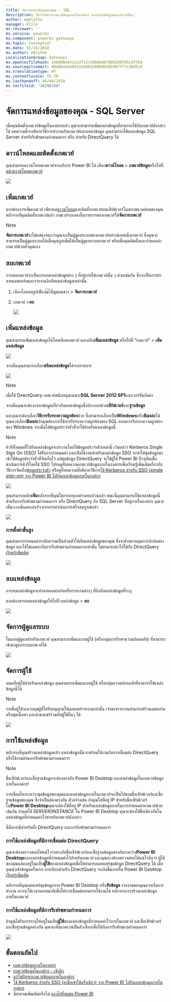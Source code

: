 ```yaml
---
title: จัดการแหล่งข้อมูลของคุณ - SQL
description: วิธีการจัดการเกตเวย์ข้อมูลภายในองค์กร และแหล่งข้อมูลของเกตเวย์นั้นๆ
author: mgblythe
manager: kfile
ms.reviewer: ''
ms.service: powerbi
ms.component: powerbi-gateways
ms.topic: conceptual
ms.date: 01/24/2018
ms.author: mblythe
LocalizationGroup: Gateways
ms.openlocfilehash: 2eb880ee512a3f13c56bb6dbf880209f05cdf7b4
ms.sourcegitcommit: 80d6b45eb84243e801b60b9038b9bff77c30d5c8
ms.translationtype: HT
ms.contentlocale: th-TH
ms.lasthandoff: 06/04/2018
ms.locfileid: "34296330"
---
```

# <a name="manage-your-data-source---sql-server"></a>จัดการแหล่งข้อมูลของคุณ - SQL Server
เมื่อคุณติดตั้งเกตเวย์ข้อมูลในองค์กรแล้ว คุณจะสามารถเพิ่มแหล่งข้อมูลที่สามารถใช้กับเกตเวย์ดังกล่าวได้ บทความนี้จะอธิบายวิธีการทำงานกับเกตเวย์และแหล่งข้อมูล คุณสามารถใช้แหล่งข้อมูล SQL Server สำหรับรีเฟรชตามกำหนดการ หรือ สำหรับ DirectQuery ได้

## <a name="download-and-install-the-gateway"></a>ดาวน์โหลดและติดตั้งเกตเวย์
คุณสามารถดาวน์โหลดเกตเวย์จากบริการ Power BI ได้ เลือก**ดาวน์โหลด** > **เกตเวย์ข้อมูล**หรือไปที่[หน้าดาวน์โหลดเกตเวย์](https://go.microsoft.com/fwlink/?LinkId=698861)

![](media/service-gateway-enterprise-manage-sql/powerbi-download-data-gateway.png)

## <a name="add-a-gateway"></a>เพิ่มเกตเวย์
หากต้องการเพิ่มเกตเวย์ เพียงแค่[ดาวน์โหลด](https://go.microsoft.com/fwlink/?LinkId=698861)และติดตั้งเกตเวย์บนเซิร์ฟเวอร์ในสภาพแวดล้อมของคุณ หลังจากที่คุณติดตั้งเกตเวย์แล้ว เกตเวย์จะแสดงในรายการของเกตเวย์ใต้**จัดการเกตเวย์**

> [!NOTE]
> **จัดการเกตเวย์**จะไม่แสดงจนกว่าคุณจะเป็นผู้ดูแลระบบของเกตเวย์อย่างน้อยหนึ่งเกตเวย์ ซึ่งคุณจะสามารถเป็นผู้ดูแลระบบได้เมื่อคุณถูกเพิ่มให้เป็นผู้ดูแลระบบเกตเวย์ หรือเมื่อคุณติดตั้งและกำหนดค่าเกตเวย์ด้วยตัวคุณเอง
> 
> 

## <a name="remove-a-gateway"></a>ลบเกตเวย์
การลบเกตเวย์จะเป็นการลบแหล่งข้อมูลต่าง ๆ ที่อยู่ภายใต้เกตเวย์นั้น ๆ ด้วยเช่นกัน  ซึ่งจะเป็นการทำลายแดชบอร์ดและรายงานอิงกับแหล่งข้อมูลเหล่านั้น

1. เลือกไอคอนรูปเฟือง![](media/service-gateway-enterprise-manage-sql/pbi_gearicon.png)ที่มุมบนขวา > **จัดการเกตเวย์**
2. เกตเวย์ >**ลบ**
   
   ![](media/service-gateway-enterprise-manage-sql/datasourcesettings7.png)

## <a name="add-a-data-source"></a>เพิ่มแหล่งข้อมูล
คุณสามารถเพิ่มแหล่งข้อมูลได้โดยเลือกเกตเวย์ และคลิก**เพิ่มแหล่งข้อมูล** หรือไปที่ “เกตเวย์” > **เพิ่มแหล่งข้อมูล**

![](media/service-gateway-enterprise-manage-sql/datasourcesettings1.png)

จากนั้นคุณสามารถเลือก**ชนิดแหล่งข้อมูล**ได้จากรายการ

![](media/service-gateway-enterprise-manage-sql/datasourcesettings2.png)

> [!NOTE]
> เมื่อใช้ DirectQuery เกตเวย์สนับสนุนเฉพาะ**SQL Server 2012 SP1**และเวอร์ชันถัดมา
> 
> 

จากนั้นคุณจะต้องกรอกข้อมูลเกี่ยวกับแหล่งข้อมูลซึ่งประกอบด้วย**เซิร์ฟเวอร์**และ**ฐานข้อมูล**  

และคุณจะต้องเลือก**วิธีการรับรองความถูกต้อง**ด้วย  ซึ่งสามารถเลือกเป็น**Windows**หรือ**Basic**ได้  คุณควรเลือก**Basic**ถ้าคุณต้องการใช้การรับรองความถูกต้องของ SQL แทนการรับรองความถูกต้องของ Windows จากนั้นใส่ข้อมูลประจำตัวที่จะใช้สำหรับแหล่งข้อมูลนี้

> [!NOTE]
> คิวรีทั้งหมดที่ไปยังแหล่งข้อมูลจะทำงานโดยใช้ข้อมูลประจำตัวเหล่านี้ เว้นแต่ว่า Kerberos Single Sign On (SSO) ได้รัับการกำหนดค่า และเปิดใช้งานสำหรับแหล่งข้อมูล SSO จะทำให้ชุดข้อมูลนำเข้าใช้ข้อมูลประจำตัวที่จัดเก็บไว้ แต่ชุดข้อมูล DirectQuery จะใช้ผู้ใช้ Power BI ปัจจุบันเพื่อดำเนินการคิวรีโดยใช้ SSO โปรดดูที่บทความเกตเวย์ข้อมูลภายในองค์กรเพื่อเรียนรู้เพิ่มเติมเกี่ยวกับวิธีการจัดเก็บ[ข้อมูลประจำตัว](service-gateway-onprem.md#credentials) หรือดูที่บทความที่อธิบายวิธีการ[ใช้ Kerberos สำหรับ SSO (single sign-on) จาก Power BI ไปยังแหล่งข้อมูลภายในองค์กร](service-gateway-kerberos-for-sso-pbi-to-on-premises-data.md)
> 
> 

![](media/service-gateway-enterprise-manage-sql/datasourcesettings3.png)

คุณสามารถคลิก**เพิ่ม**หลังจากที่คุณได้กรอกทุกอย่างครบถ้วนแล้ว  ขณะนี้คุณสามารถใช้แหล่งข้อมูลนี้สำหรับการรีเฟรชตามกำหนดการ หรือ DirectQuery กับ SQL Server ที่อยู่ภายในองค์กร คุณจะเห็น*การเชื่อมต่อสำเร็จ* หากการดำเนินการเสร็จสมบูรณ์แล้ว

![](media/service-gateway-enterprise-manage-sql/datasourcesettings4.png)

### <a name="advanced-settings"></a>การตั้งค่าขั้นสูง
คุณสามารถกำหนดค่าระดับความเป็นส่วนตัวให้กับแหล่งข้อมูลของคุณ ซึ่งจะช่วยควบคุมการปะปนของข้อมูล และใช้ได้เฉพาะกับการรีเฟรชตามกำหนดการเท่านั้น ไม่สามารถนำไปใช้กับ DirectQuery [เรียนรู้เพิ่มเติม](https://support.office.com/article/Privacy-levels-Power-Query-CC3EDE4D-359E-4B28-BC72-9BEE7900B540)

![](media/service-gateway-enterprise-manage-sql/datasourcesettings9.png)

## <a name="remove-a-data-source"></a>ลบแหล่งข้อมูล
การลบแหล่งข้อมูลจะทำลายแดชบอร์ดหรือรายงานต่างๆ ที่อิงกับแหล่งข้อมูลที่ระบุ  

หากต้องหารลบแหล่งข้อมูลให้ไปที่ แหล่งข้อมูล > **ลบ**

![](media/service-gateway-enterprise-manage-sql/datasourcesettings6.png)

## <a name="manage-administrators"></a>จัดการผู้ดูแลระบบ
ในแถบผู้ดูแลสำหรับเกตเวย์ คุณสามารถเพิ่มและลบผู้ใช้ (หรือกลุ่มการรักษาความปลอดภัย) ที่สามารถเข้ามาดูแลระบบเกตเวย์ได้

![](media/service-gateway-enterprise-manage-sql/datasourcesettings8.png)

## <a name="manage-users"></a>จัดการผู้ใช้
บนแท็บผู้ใช้สำหรับแหล่งข้อมูล คุณสามารถเพิ่มและลบผู้ใช้ หรือกลุ่มความปลอดภัยที่สามารถใช้แหล่งข้อมูลนี้ได้

> [!NOTE]
> รายชื่อผู้ใช้จะควบคุมผู้ที่ได้รับอนุญาตให้เผยแพร่รายงานเท่านั้น เจ้าของรายงานสามารถสร้างแดชบอร์ด หรือชุดเนื้อหา และนำมาแชร์ร่วมกับผู้ใช้อื่นๆ ได้
> 
> 

![](media/service-gateway-enterprise-manage-sql/datasourcesettings5.png)

## <a name="using-the-data-source"></a>การใช้แหล่งข้อมูล
หลังจากที่คุณสร้างแหล่งข้อมูลแล้ว แหล่งข้อมูลนั้นจะพร้อมใช้งานกับการเชื่อมต่อ DirectQuery หรือใช้งานผ่านการรีเฟรชตามกำหนดการ

> [!NOTE]
> ชื่อเซิร์ฟเวอร์และชื่อฐานข้อมูลจะต้องตรงกับ Power BI Desktop และแหล่งข้อมูลในเกตเวย์ข้อมูลภายในองค์กร!
> 
> 

การเชื่อมโยงระหว่างชุดข้อมูลของคุณและแหล่งข้อมูลภายในเกตเวย์จะเป็นไปตามชื่อเซิร์ฟเวอร์และชื่อฐานข้อมูลของคุณ ซึ่งจำเป็นต้องตรงกัน ตัวอย่างเช่น ถ้าคุณใส่ที่อยู่ IP สำหรับชื่อเซิร์ฟเวอร์ ใน**Power BI Desktop**คุณจะต้องใช้ที่อยู่ IP สำหรับแหล่งข้อมูลภายในการกำหนดค่าเกตเวย์ด้วยเช่นกัน ถ้าคุณใช้ *SERVER\INSTANCE* ใน Power BI Desktop คุณจะต้องใช้ชื่อเดียวกันในแหล่งข้อมูลที่กำหนดค่าไว้สำหรับเกตเวย์ดังกล่าว

นี่คือกรณีสำหรับทั้ง DirectQuery และการรีเฟรชตามกำหนดการ

### <a name="using-the-data-source-with-directquery-connections"></a>การใช้แหล่งข้อมูลที่มีการเชื่อมต่อ DirectQuery
คุณจะต้องตรวจสอบให้แน่ใจว่าตรงกับชื่อเซิร์ฟเวอร์และชื่อฐานข้อมูลตรงกันระหว่าง**Power BI Desktop**และแหล่งข้อมูลที่กำหนดค่าไว้สำหรับเกตเวย์ และคุณยะงต้องตรวจสอบให้แน่ใจอีกว่า ผู้ใช้ของคุณแสดงอยู่ในแท็บ**ผู้ใช้**ของแหล่งข้อมูลเพื่อให้สามารถเผยแพร่ชุดข้อมูล DirectQuery ได้ เมื่อคุณนำเข้าข้อมูลครั้งแรก การเลือกสำหรับ DirectQuery จะเกิดขึ้นภายใน Power BI Desktop [เรียนรู้เพิ่มเติม](desktop-use-directquery.md)

หลังจากที่คุณเผยแพร่ชุดข้อมูลจาก Power BI Desktop หรือ**รับข้อมูล** รายงานของคุณควรเริ่มการทำงาน อาจจะใช้เวลาหลายนาทีเพื่อให้การเชื่อมต่อสามารถใช้งานได้ หลังจากการสร้างแหล่งข้อมูลภายในเกตเวย์

### <a name="using-the-data-source-with-scheduled-refresh"></a>การใช้แหล่งข้อมูลที่มีการรีเฟรชตามกำหนดการ
ถ้าคุณได้รับการระบุให้อยู่ในแท็บ**ผู้ใช้**ของแหล่งข้อมูลที่กำหนดค่าไว้ภายในเกตเวย์ และชื่อเซิร์ฟเวอร์และชื่อฐานข้อมูลตรงกัน คุณจะเห็นเกตเวย์เป็นตัวเลือกเพื่อใช้กับการรีเฟรชตามกำหนดการ

![](media/service-gateway-enterprise-manage-sql/powerbi-gateway-enterprise-schedule-refresh.png)

## <a name="next-steps"></a>ขั้นตอนถัดไป
* [เกตเวย์ข้อมูลภายในองค์กร](service-gateway-onprem.md)  
* [เกตเวย์ข้อมูลในองค์กร - เชิงลึก](service-gateway-onprem-indepth.md)  
* [แก้ไขปัญหาเกตเวย์ข้อมูลภายในองค์กร](service-gateway-onprem-tshoot.md)
* [ใช้ Kerberos สำหรับ SSO (ลงชื่อเข้าใช้ครั้งเดียว) จาก Power BI ไปยังแหล่งข้อมูลภายในองค์กร](service-gateway-kerberos-for-sso-pbi-to-on-premises-data.md) 
* มีคำถามเพิ่มเติมหรือไม่ [ลองไปที่ชุมชน Power BI](http://community.powerbi.com/)

